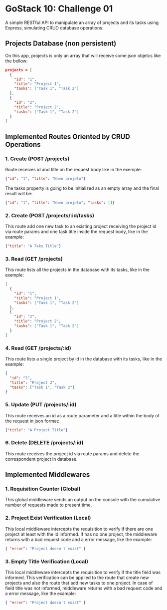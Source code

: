 # GoStack 10: Challenge 01
A simple RESTful API to manipulate an array of projects and its tasks using Express, simulating CRUD database operations.

## Projects Database (non persistent)
On this app, projects is only an array that will receive some json objetcs like the bellow:

```json
projects = [
  {
    "id": "1",
    "title": "Project 1",
    "tasks": ["Task 1", "Task 2"]
  },
  {
    "id": "2",
    "title": "Project 2",
    "tasks": ["Task 1", "Task 2"]
  }
]
```

## Implemented Routes Oriented by CRUD Operations

### 1. Create (POST /projects)
Route receives id and title on the request body like in the exemple:

```json 
{"id": "1", "title": "Novo projeto"}
```

The tasks property is going to be initialized as an empty array and the final result will be:

```json 
{"id": "1", "title": "Novo projeto", "tasks": []}
```

### 2. Create (POST /projects/:id/tasks)
This route add one new task to an existing project receiving the project id via route params and one task title inside the request body, like in the example:

```json
{"title": "A Taks Title"}
```

### 3. Read (GET /projects)
This route lists all the projects in the database with its tasks, like in the exemple:

```json
[
  {
    "id": "1",
    "title": "Project 1",
    "tasks": ["Task 1", "Task 2"]
  },
  {
    "id": "2",
    "title": "Project 2",
    "tasks": ["Task 1", "Task 2"]
  }
]
```

### 4. Read (GET /projects/:id)
This route lists a single project by id in the database with its tasks, like in the example:

```json  
{
  "id": "2",
  "title": "Project 2",
  "tasks": ["Task 1", "Task 2"]
}
```

### 5. Update (PUT /projects/:id)
This route receives an id as a route parameter and a title within the body of the request in json format:

```json
{"title": "A Project Title"}
```

### 6. Delete (DELETE /projects/:id)
This route receives the project id via route params and delete the correspondent project in database.


## Implemented Middlewares

### 1. Requisition Counter (Global)
This global middleware sends an output on the console with the cumulative number of requests made to present time.

### 2. Project Exist Verification (Local)
This local middleware intercepts the requisition to verify if there are one project at least with the id informed. If has no one project, the middleware returns with a bad request code and a error message, like the example:

```json
{ "error": "Project doesn't exist" }
```

### 3. Empty Title Verification (Local)
This local middleware intercepts the requisition to verify if the title field was informed. This verification can be applied to the route that create new projects and also the route that add new tasks to one project. In case of field title was not informed, middleware returns with a bad request code and a error message, like the example:

```json
{ "error": "Project doesn't exist" }
```